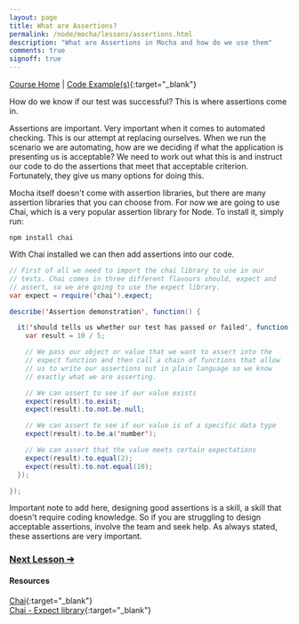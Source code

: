 ```yaml
---
layout: page
title: What are Assertions?
permalink: /node/mocha/lessons/assertions.html
description: "What are Assertions in Mocha and how do we use them"
comments: true
signoff: true
---
```

[Course Home](../../course) \| [Code Example(s)](https://github.com/mwinteringham/free-node-basics-course/blob/master/mochalessons/test/C_AssertionsTest.js){:target="_blank"}

How do we know if our test was successful? This is where assertions come in.

Assertions are important. Very important when it comes to automated checking. This is our attempt at replacing ourselves. When we run the scenario we are automating, how are we deciding if what the application is presenting us is acceptable? We need to work out what this is and instruct our code to do the assertions that meet that acceptable criterion. Fortunately, they give us many options for doing this.

Mocha itself doesn't come with assertion libraries, but there are many assertion libraries that you can choose from. For now we are going to use Chai, which is a very popular assertion library for Node. To install it, simply run:

```shell
npm install chai
```

With Chai installed we can then add assertions into our code.

```java
// First of all we need to import the chai library to use in our
// tests. Chai comes in three different flavours should, expect and
// assert, so we are going to use the expect library.
var expect = require('chai').expect;

describe('Assertion demonstration', function() {

  it('should tells us whether our test has passed or failed', function() {
    var result = 10 / 5;

    // We pass our object or value that we want to assert into the
    // expect function and then call a chain of functions that allow
    // us to write our assertions out in plain language so we know
    // exactly what we are asserting.

    // We can assert to see if our value exists
    expect(result).to.exist;
    expect(result).to.not.be.null;

    // We can assert to see if our value is of a specific data type
    expect(result).to.be.a('number');

    // We can assert that the value meets certain expectations
    expect(result).to.equal(2);
    expect(result).to.not.equal(10);
  });

});
```

Important note to add here, designing good assertions is a skill, a skill that doesn't require coding knowledge. So if you are struggling to design acceptable assertions, involve the team and seek help. As always stated, these assertions are very important.

### [Next Lesson &#10132;](../lessons/runningtests.html)

#### Resources
[Chai](http://chaijs.com/){:target="_blank"}  
[Chai - Expect library](http://chaijs.com/guide/styles/#expect){:target="_blank"}
